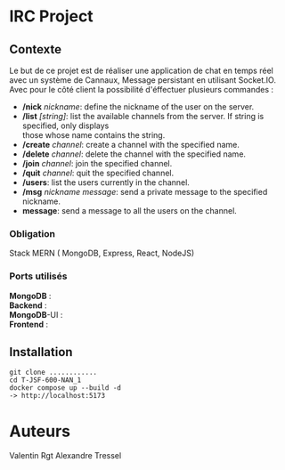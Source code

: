 # IRC Project

## Contexte
Le but de ce projet est de réaliser une application de chat en temps réel avec un système de Cannaux, Message persistant en utilisant Socket.IO.  
Avec pour le côté client la possibilité d'éffectuer plusieurs commandes :  
- **/nick** _nickname_: define the nickname of the user on the server.  
- **/list** _[string]_: list the available channels from the server. If string is specified, only displays  
those whose name contains the string.  
- **/create** _channel_: create a channel with the specified name.  
- **/delete** _channel_: delete the channel with the specified name.  
- **/join** _channel_: join the specified channel.  
- **/quit** _channel_: quit the specified channel.  
- **/users**: list the users currently in the channel.  
- **/msg** _nickname message_: send a private message to the specified nickname.  
- **message**: send a message to all the users on the channel.  

### Obligation
Stack MERN ( MongoDB, Express, React, NodeJS)

### Ports utilisés
**MongoDB** :  
**Backend** :  
**MongoDB**-UI :  
**Frontend** :  

## Installation
```
git clone ............
cd T-JSF-600-NAN_1
docker compose up --build -d
-> http://localhost:5173
```

# Auteurs
Valentin Rgt
Alexandre Tressel
